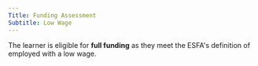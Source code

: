 ```yaml
---
Title: Funding Assessment
Subtitle: Low Wage
---
```


<div class="notification is-success is-light">
  The learner is eligible for <strong>full funding</strong> as they meet the ESFA's definition of employed with a low wage.
</div>